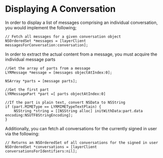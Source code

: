 # Displaying A Conversation

In order to display a list of messages comprising an individual conversation, you would implement the following;

```
// Fetch all messages for a given conversation object
NSOrderedSet *messages = [layerClient messagesForConversation:conversation];
```


In order to extract the actual content from a message, you must acquire the individual message parts

```
//Get the array of parts from a message
LYRMessage *message = [messages objectAtIndex:0];

NSArray *parts = [message parts];

//Get the first part
LYRMessagePart *part =[ parts objectAtIndex:0]

//If the part is plain text, convert NSData to NSString
if (part.MIMEType == LYRMIMETypeTextPlain) {
    NSString *string = [[NSString alloc] initWithData:part.data encoding:NSUTF8StringEncoding];
}
```


Additionally, you can fetch all conversations for the currently signed in user via the following:

```
// Returns an NSOrderedSet of all conversations for the signed in user
NSOrderedSet *conversations = [layerClient conversationsForIdentifiers:nil];
```
